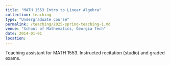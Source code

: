 ```yaml
---
title: "MATH 1553 Intro to Linear Algebra"
collection: teaching
type: "Undergraduate course"
permalink: /teaching/2025-spring-teaching-1.md
venue: "School of Mathematics, Georgia Tech"
date: 2014-01-01
location: 
---
```

Teaching assistant for MATH 1553. Instructed recitation (studio) and graded exams.
